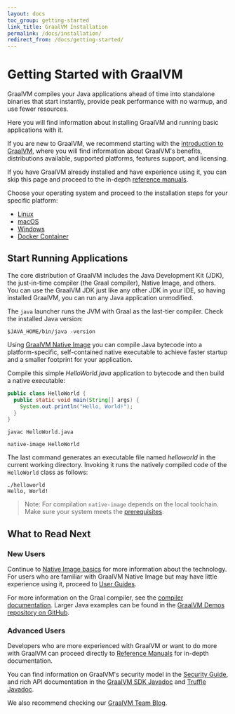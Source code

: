 ```yaml
---
layout: docs
toc_group: getting-started
link_title: GraalVM Installation
permalink: /docs/installation/
redirect_from: /docs/getting-started/
---
```


# Getting Started with GraalVM

GraalVM compiles your Java applications ahead of time into standalone binaries that start instantly, provide peak performance with no warmup, and use fewer resources.

Here you will find information about installing GraalVM and running basic applications with it.

If you are new to GraalVM, we recommend starting with the [introduction to GraalVM](../../introduction.md), where you will find information about GraalVM's benefits, distributions available, supported platforms, features support, and licensing.

If you have GraalVM already installed and have experience using it, you can skip this page and proceed to the in-depth [reference manuals](../../reference-manual/reference-manuals.md).

Choose your operating system and proceed to the installation steps for your specific platform:

* [Linux](linux.md)
* [macOS](macos.md)
* [Windows](windows.md)
* [Docker Container](container-images/graalvm-ce-container-images.md)

## Start Running Applications

The core distribution of GraalVM includes the Java Development Kit (JDK), the just-in-time compiler (the Graal compiler), Native Image, and others.
You can use the GraalVM JDK just like any other JDK in your IDE, so having installed GraalVM, you can run any Java application unmodified.

The `java` launcher runs the JVM with Graal as the last-tier compiler.
Check the installed Java version:
```shell
$JAVA_HOME/bin/java -version
```

Using [GraalVM Native Image](../../reference-manual/native-image/README.md) you can compile Java bytecode into a platform-specific, self-contained native executable to achieve faster startup and a smaller footprint for your application.

Compile this simple _HelloWorld.java_ application to bytecode and then build a native executable:
```java
public class HelloWorld {
  public static void main(String[] args) {
    System.out.println("Hello, World!");
  }
}
```

```shell
javac HelloWorld.java
```
```shell
native-image HelloWorld
```

The last command generates an executable file named _helloworld_ in the current working directory.
Invoking it runs the natively compiled code of the `HelloWorld` class as follows:
```shell
./helloworld
Hello, World!
```

> Note: For compilation `native-image` depends on the local toolchain. Make sure your system meets the [prerequisites](../../reference-manual/native-image/README.md#prerequisites).

## What to Read Next

### New Users

Continue to [Native Image basics](../../reference-manual/native-image/NativeImageBasics.md) for more information about the technology.
For users who are familiar with GraalVM Native Image but may have little experience using it, proceed to [User Guides](../../reference-manual/native-image/guides/guides.md).

For more information on the Graal compiler, see the [compiler documentation](../../reference-manual/java/compiler.md). 
Larger Java examples can be found in the [GraalVM Demos repository on GitHub](https://github.com/graalvm/graalvm-demos).

### Advanced Users

Developers who are more experienced with GraalVM or want to do more with GraalVM can proceed directly to [Reference Manuals](../../reference-manual/reference-manuals.md) for in-depth documentation. 

You can find information on GraalVM's security model in the [Security Guide](../../security/security-guide.md), and rich API documentation in the [GraalVM SDK Javadoc](https://www.graalvm.org/sdk/javadoc/) and [Truffle Javadoc](https://www.graalvm.org/truffle/javadoc/).

We also recommend checking our [GraalVM Team Blog](https://medium.com/graalvm).